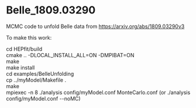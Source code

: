 # Belle_1809.03290
MCMC code to unfold Belle data from https://arxiv.org/abs/1809.03290v3


To make this work:

cd HEPfit/build  
cmake .. -DLOCAL_INSTALL_ALL=ON -DMPIBAT=ON  
make  
make install  
cd examples/BelleUnfolding  
cp ../myModel/Makefile .  
make  
mpiexec -n 8 ./analysis config/myModel.conf MonteCarlo.conf (or ./analysis config/myModel.conf --noMC)  
